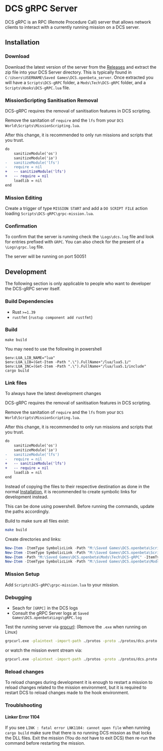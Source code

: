 # DCS gRPC Server

DCS gRPC is an RPC (Remote Procedure Call) server that allows network clients to interact with a currently running
mission on a DCS server.

## Installation

### Download

Download the latest version of the server from the [Releases](https://github.com/DCS-gRPC/rust-server/releases) and
extract the zip file into your DCS Server directory. This is typically found in
`C:\Users\USERNAME\Saved Games\DCS.openbeta_server`. Once extracted you will have a `Scripts\DCS-gRPC` folder,
a `Mods\Tech\DCS-gRPC` folder, and a `Scripts\Hooks\DCS-gRPC.lua` file.

### MissionScripting Sanitisation Removal

DCS-gRPC requires the removal of sanitisation features in DCS scripting.

Remove the sanitation of `require` and the `lfs` from your `DCS World\Scripts\MissionScripting.lua`.

After this change, it is recommended to only run missions and scripts that you trust.

```diff
do
 	sanitizeModule('os')
	sanitizeModule('io')
-	sanitizeModule('lfs')
-	require = nil
+	-- sanitizeModule('lfs')
+	-- require = nil
	loadlib = nil
end
```

### Mission Editing

Create a trigger of type `MISSION START` and add a `DO SCRIPT FILE` action loading `Scripts\DCS-gRPC\grpc-mission.lua`.

### Confirmation

To confirm that the server is running check the `\Logs\dcs.log` file and look for entries prefixed with `GRPC`.
You can also check for the present of a `\Logs\grpc.log` file.

The server will be running on port 50051

## Development

The following section is only applicable to people who want to developer the DCS-gRPC server itself.

### Build Dependencies

- Rust `>=1.39`
- `rustfmt` (`rustup component add rustfmt`)

### Build

```
make build
```

You may need to use the following in powershell

```
$env:LUA_LIB_NAME="lua"
$env:LUA_LIB=(Get-Item -Path ".\").FullName+"/lua/lua5.1/"
$env:LUA_INC=(Get-Item -Path ".\").FullName+"/lua/lua5.1/include"
cargo build
```

### Link files

To always have the latest development changes

DCS-gRPC requires the removal of sanitisation features in DCS scripting.

Remove the sanitation of `require` and the `lfs` from your `DCS World\Scripts\MissionScripting.lua`.

After this change, it is recommended to only run missions and scripts that you trust.

```diff
do
 	sanitizeModule('os')
	sanitizeModule('io')
-	sanitizeModule('lfs')
-	require = nil
+	-- sanitizeModule('lfs')
+	-- require = nil
	loadlib = nil
end
```

Instead of copying the files to their respective destination as done in the normal [Installation](#installation), it is recommended to create symbolic links for development instead.

This can be done using powershell. Before running the commands, update the paths accordingly.

Build to make sure all files exist:

```bash
make build
```

Create directories and links:

```ps1
New-Item -ItemType SymbolicLink -Path "M:\Saved Games\DCS.openbeta\Scripts\DCS-gRPC" -Value "M:\Development\DCS-gRPC\rust-server\lua"
New-Item -ItemType SymbolicLink -Path "M:\Saved Games\DCS.openbeta\Scripts\Hooks\DCS-gRPC.lua" -Value "M:\Development\DCS-gRPC\rust-server\lua\grpc-hook.lua"
New-Item -Path "M:\Saved Games\DCS.openbeta\Mods\Tech\DCS-gRPC" -ItemType "directory"
New-Item -ItemType SymbolicLink -Path "M:\Saved Games\DCS.openbeta\Mods\Tech\DCS-gRPC\dcs_grpc_server.dll" -Value "M:\Development\DCS-gRPC\rust-server\target\debug\dcs_grpc_server.dll"
```

### Mission Setup

Add `Scripts\DCS-gRPC\grpc-mission.lua` to your mission.

### Debugging

- Seach for `[GRPC]` in the DCS logs
- Consult the gRPC Server logs at `Saved Games\DCS.openbeta\Logs\gRPC.log`

Test the running server via [grpcurl](https://github.com/fullstorydev/grpcurl): (Remove the `.exe` when running on Linux)

```bash
grpcurl.exe -plaintext -import-path ./protos -proto ./protos/dcs.proto -d '{\"text\": \"Works!\", \"display_time\": 10, \"clear_view\": false}' 127.0.0.1:50051 dcs.Triggers/OutText
```

or watch the mission event stream via:

```bash
grpcurl.exe -plaintext -import-path ./protos -proto ./protos/dcs.proto -d '{}' 127.0.0.1:50051 dcs.Mission/StreamEvents
```

### Reload changes

To reload changes during development it is enough to restart a mission to reload changes related to the mission environment, but it is required to restart DCS to reload changes made to the hook environment.

### Troublshooting

#### Linker Error 1104

If you see `LINK : fatal error LNK1104: cannot open file` when running
`cargo build` make sure that there is no running DCS mission as that
locks the DLL files. Exit the mission (You do *not* have to exit DCS)
then re-run the command before restarting the mission.